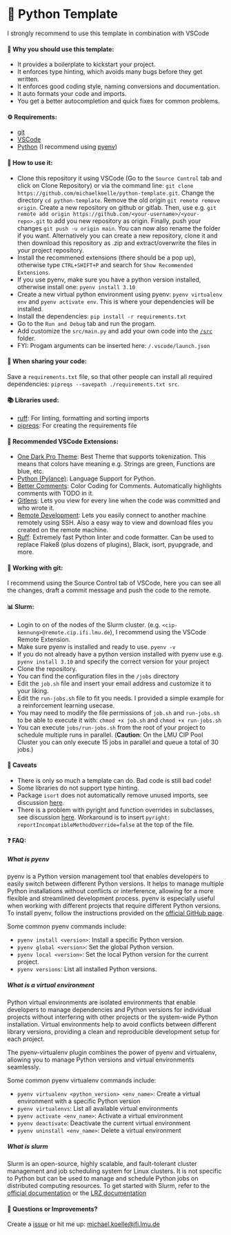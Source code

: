 # 🐍 Python Template

I strongly recommend to use this template in combination with VSCode

#### 🤔 Why you should use this template:

- It provides a boilerplate to kickstart your project.
- It enforces type hinting, which avoids many bugs before they get written.
- It enforces good coding style, naming conversions and documentation.
- It auto formats your code and imports.
- You get a better autocompletion and quick fixes for common problems.

#### ⚙️ Requirements:

- [git](https://git-scm.com/)
- [VSCode](https://code.visualstudio.com/)
- [Python](https://www.python.org/) (I recommend using [pyenv](https://github.com/pyenv/pyenv))

#### 🚀 How to use it:

- Clone this repository it using VSCode (Go to the `Source Control` tab and click on Clone Repository) or via the command line: `git clone https://github.com/michaelkoelle/python-template.git`. Change the directory `cd python-template`. Remove the old origin `git remote remove origin`. Create a new repository on github or gitlab. Then, use e.g. `git remote add origin https://github.com/<your-username>/<your-repo>.git` to add you new repository as origin. Finally, push your changes `git push -u origin main`. You can now also rename the folder if you want. Alternatively you can create a new repository, clone it and then download this repository as .zip and extract/overwrite the files in your project repository.
- Install the recommened extensions (there should be a pop up), otherwise type `CTRL+SHIFT+P` and search for `Show Recommended Extensions`.
- If you use pyenv, make sure you have a python version installed, otherwise install one: `pyenv install 3.10`
- Create a new virtual python environment using pyenv: `pyenv virtualenv env` and `pyenv activate env`. This is where your dependencies will be installed.
- Install the dependencies: `pip install -r requirements.txt`
- Go to the `Run and Debug` tab and run the progam.
- Add customize the `src/main.py` and add your own code into the [`/src`]() folder.
- FYI: Progam arguments can be inserted here: `/.vscode/launch.json`

#### 🤝 When sharing your code:

Save a `requirements.txt` file, so that other people can install all required dependencies: `pipreqs --savepath ./requirements.txt src`.

#### 📚 Libraries used:

- [ruff](https://pypi.org/project/ruff/): For linting, formatting and sorting imports
- [pipreqs](https://pypi.org/project/pipreqs/): For creating the requirements file

#### 🧰 Recommended VSCode Extensions:

- [One Dark Pro Theme](https://marketplace.visualstudio.com/items?itemName=zhuangtongfa.Material-theme): Best Theme that supports tokenization. This means that colors have meaning e.g. Strings are green, Functions are blue, etc.
- [Python (Pylance)](https://marketplace.visualstudio.com/items?itemName=ms-python.python): Language Support for Python.
- [Better Comments](https://marketplace.visualstudio.com/items?itemName=aaron-bond.better-comments): Color Coding for Comments. Automatically highlights comments with TODO in it.
- [Gitlens](https://marketplace.visualstudio.com/items?itemName=eamodio.gitlens): Lets you view for every line when the code was committed and who wrote it.
- [Remote Development](https://marketplace.visualstudio.com/items?itemName=ms-vscode-remote.vscode-remote-extensionpack): Lets you easily connect to another machine remotely using SSH. Also a easy way to view and download files you created on the remote machine.
- [Ruff](https://marketplace.visualstudio.com/items?itemName=charliermarsh.ruff): Extremely fast Python linter and code formatter. Can be used to replace Flake8 (plus dozens of plugins), Black, isort, pyupgrade, and more. 

#### 💾 Working with git:

I recommend using the Source Control tab of VSCode, here you can see all the changes, draft a commit message and push the code to the remote.

#### 📊 Slurm:

- Login to on of the nodes of the Slurm cluster. (e.g. `<cip-kennung>@remote.cip.ifi.lmu.de`), I recommend using the VSCode Remote Extension.
- Make sure pyenv is installed and ready to use. `pyenv -v`
- If you do not already have a python version installed with pyenv use e.g. `pyenv install 3.10` and specify the correct version for your project
- Clone the repository.
- You can find the configuration files in the `/jobs` directory
- Edit the `job.sh` file and insert your email address and customize it to your liking.
- Edit the `run-jobs.sh` file to fit you needs. I provided a simple example for a reinforcement learning usecase.
- You may need to modify the file permissions of `job.sh` and `run-jobs.sh` to be able to execute it with: `chmod +x job.sh` and `chmod +x run-jobs.sh`
- You can execute `jobs/run-jobs.sh` from the root of your project to schedule multiple runs in parallel. (**Caution**: On the LMU CIP Pool Cluster you can only execute 15 jobs in parallel and queue a total of 30 jobs.)

#### 🚧 Caveats

- There is only so much a template can do. Bad code is still bad code!
- Some libraries do not support type hinting.
- Package `isort` does not automatically remove unused imports, see discussion [here](https://github.com/PyCQA/isort/issues/1105).
- There is a problem with pyright and function overrides in subclasses, see discussion [here](https://github.com/microsoft/pyright/issues/1787). Workaround is to insert `pyright: reportIncompatibleMethodOverride=false` at the top of the file.

#### ❓ FAQ:

##### What is pyenv

pyenv is a Python version management tool that enables developers to easily switch between different Python versions. It helps to manage multiple Python installations without conflicts or interference, allowing for a more flexible and streamlined development process. pyenv is especially useful when working with different projects that require different Python versions. To install pyenv, follow the instructions provided on the [official GitHub page](https://github.com/pyenv/pyenv).

Some common pyenv commands include:

- `pyenv install <version>`: Install a specific Python version.
- `pyenv global <version>`: Set the global Python version.
- `pyenv local <version>`: Set the local Python version for the current project.
- `pyenv versions`: List all installed Python versions.

##### What is a virtual environment

Python virtual environments are isolated environments that enable developers to manage dependencies and Python versions for individual projects without interfering with other projects or the system-wide Python installation. Virtual environments help to avoid conflicts between different library versions, providing a clean and reproducible development setup for each project.

The pyenv-virtualenv plugin combines the power of pyenv and virtualenv, allowing you to manage Python versions and virtual environments seamlessly.

Some common pyenv virtualenv commands include:

- `pyenv virtualenv <python_version> <env_name>`: Create a virtual environment with a specific Python version
- `pyenv virtualenvs`: List all available virtual environments
- `pyenv activate <env_name>`: Activate a virtual environment
- `pyenv deactivate`: Deactivate the current virtual environment
- `pyenv uninstall <env_name>`: Delete a virtual environment

##### What is slurm

Slurm is an open-source, highly scalable, and fault-tolerant cluster management and job scheduling system for Linux clusters. It is not specific to Python but can be used to manage and schedule Python jobs on distributed computing resources. To get started with Slurm, refer to the [official documentation](https://slurm.schedmd.com/documentation.html) or the [LRZ documentation](https://doku.lrz.de/display/PUBLIC/SLURM+Workload+Manager)

#### 💬 Questions or Improvements?

Create a [issue](https://github.com/michaelkoelle/python-template/issues) or hit me up: [michael.koelle@ifi.lmu.de](mailto:michael.koelle@ifi.lmu.de)
